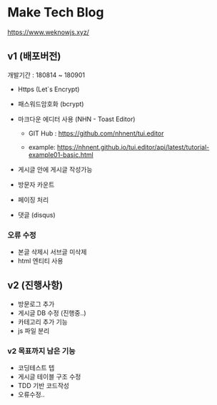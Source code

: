 # Make Tech Blog

https://www.weknowjs.xyz/

## v1 (배포버전)

개발기간 : 180814 ~ 180901

- Https (Let`s Encrypt)
- 패스워드암호화 (bcrypt)
- 마크다운 에디터 사용 (NHN - Toast Editor)

  - GIT Hub : <https://github.com/nhnent/tui.editor>

  - example: <https://nhnent.github.io/tui.editor/api/latest/tutorial-example01-basic.html>

- 게시글 안에 게시글 작성가능
- 방문자 카운트
- 페이징 처리
- 댓글 (disqus)

### 오류 수정

- 본글 삭제시 서브글 미삭제
- html 엔티티 사용

## v2 (진행사항)

- 방문로그 추가
- 게시글 DB 수정 (진행중..)
- 카테고리 추가 기능
- js 파일 분리

### v2 목표까지 남은 기능

- 코딩테스트 텝
- 게시글 테이블 구조 수정
- TDD 기반 코드작성
- 오류수정..
